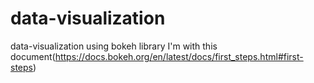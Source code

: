 # data-visualization
data-visualization using bokeh library
I'm with this document(https://docs.bokeh.org/en/latest/docs/first_steps.html#first-steps)
